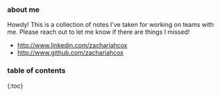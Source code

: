 ### about me

Howdy! This is a collection of notes I've taken for working on teams with me. 
Please reach out to let me know if there are things I missed!

* http://www.linkedin.com/zachariahcox
* http://www.github.com/zachariahcox

### table of contents

{:toc}

